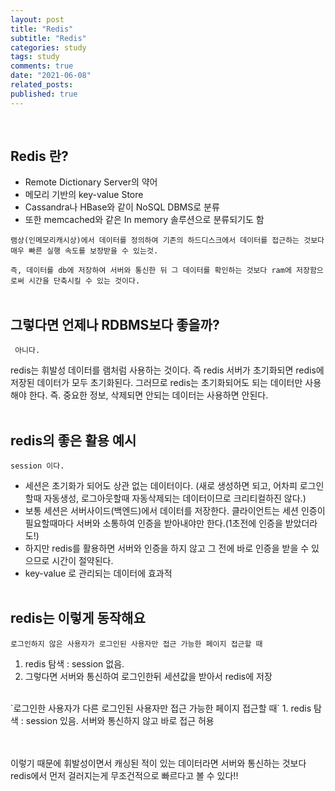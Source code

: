```yaml
---
layout: post
title: "Redis"
subtitle: "Redis"
categories: study
tags: study
comments: true
date: "2021-06-08"
related_posts:
published: true
---
```


<br>

## Redis 란?

- Remote Dictionary Server의 약어
- 메모리 기반의 key-value Store
- Cassandra나 HBase와 같이 NoSQL DBMS로 분류
- 또한 memcached와 같은 In memory 솔루션으로 분류되기도 함

``램상(인메모리캐시상)에서 데이터를 정의하여 기존의 하드디스크에서 데이터를 접근하는 것보다 매우 빠른 실행 속도를 보장받을 수 있는것.``

``즉, 데이터를 db에 저장하여 서버와 통신한 뒤 그 데이터를 확인하는 것보다 ram에 저장함으로써 시간을 단축시킬 수 있는 것이다.``
<br><br>
## 그렇다면 언제나 RDBMS보다 좋을까?

` 아니다.`

redis는 휘발성 데이터를 램처럼 사용하는 것이다.
즉 redis 서버가 초기화되면 redis에 저장된 데이터가 모두 초기화된다.
그러므로 redis는 초기화되어도 되는 데이터만 사용해야 한다.
즉. 중요한 정보, 삭제되면 안되는 데이터는 사용하면 안된다.
<br><br>
## redis의 좋은 활용 예시

`session 이다.`

- 세션은 초기화가 되어도 상관 없는 데이터이다. (새로 생성하면 되고, 어차피 로그인할때 자동생성, 로그아웃할때 자동삭제되는 데이터이므로 크리티컬하진 않다.)
- 보통 세션은 서버사이드(백엔드)에서 데이터를 저장한다. 클라이언트는 세션 인증이 필요할때마다 서버와 소통하여 인증을 받아내야만 한다.(1초전에 인증을 받았더라도!)
- 하지만 redis를 활용하면 서버와 인증을 하지 않고 그 전에 바로 인증을 받을 수 있으므로 시간이 절약된다.
- key-value 로 관리되는 데이터에 효과적
<br><br>
## redis는 이렇게 동작해요

`로그인하지 않은 사용자가 로그인된 사용자만 접근 가능한 페이지 접근할 때`
<br>
1. redis 탐색 : session 없음.
2. 그렇다면 서버와 통신하여 로그인한뒤 세션값을 받아서 redis에 저장

<br>
`로그인한 사용자가 다른 로그인된 사용자만 접근 가능한 페이지 접근할 때`
1.  redis 탐색 : session 있음. 서버와 통신하지 않고 바로 접근 허용

<br><br>
이렇기 때문에 휘발성이면서 캐싱된 적이 있는 데이터라면 서버와 통신하는 것보다 redis에서 먼저 걸러지는게 무조건적으로 빠르다고 볼 수 있다!!
